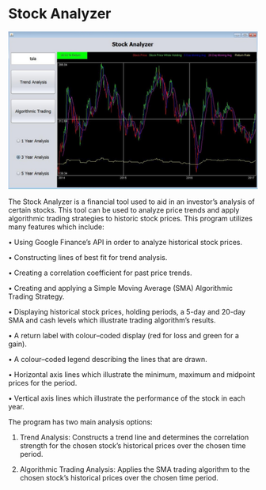 # Stock Analyzer

![Screenshot](StockAnalyzerPicture.jpg)

The Stock Analyzer is a financial tool used to aid in an investor’s analysis of certain stocks. This tool can be used to analyze price trends and apply algorithmic trading strategies to historic stock prices. This program utilizes many features which include:

•	Using Google Finance’s API in order to analyze historical stock prices.

•	Constructing lines of best fit for trend analysis.

•	Creating a correlation coefficient for past price trends.

•	Creating and applying a Simple Moving Average (SMA) Algorithmic Trading Strategy.

•	Displaying historical stock prices, holding periods, a 5-day and 20-day SMA and cash levels which illustrate trading algorithm’s results. 

•	A return label with colour–coded display (red for loss and green for a gain).

•	A colour–coded legend describing the lines that are drawn.

•	Horizontal axis lines which illustrate the minimum, maximum and midpoint prices for the period.

•	Vertical axis lines which illustrate the performance of the stock in each year.

The program has two main analysis options:
1.	Trend Analysis: Constructs a trend line and determines the correlation strength for the chosen stock’s historical prices over the chosen time period. 

2.	Algorithmic Trading Analysis: Applies the SMA trading algorithm to the chosen stock’s historical prices over the chosen time period.  
 
